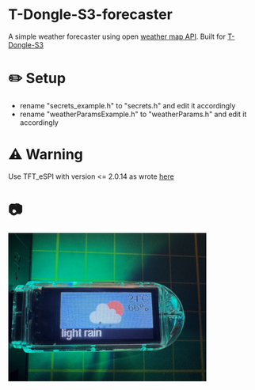 # T-Dongle-S3-forecaster
A simple weather forecaster using open [weather map API](https://openweathermap.org/api). 
Built for [T-Dongle-S3](https://github.com/Xinyuan-LilyGO/T-Dongle-S3)

# ✏️ Setup 
- rename "secrets_example.h" to "secrets.h" and edit it accordingly
- rename "weatherParamsExample.h" to "weatherParams.h" and edit it accordingly

# ⚠️ Warning
Use TFT_eSPI with version <= 2.0.14 as wrote [here](https://github.com/Xinyuan-LilyGO/T-Dongle-S3) 

# 📷 

<img src="imgs/forecaster-demo.jpg" alt="T-Dongle-S3 Forecaster" width="400"/>
